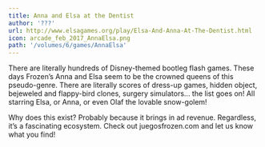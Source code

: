 ```yaml
---
title: Anna and Elsa at the Dentist
author: '???'
url: http://www.elsagames.org/play/Elsa-And-Anna-At-The-Dentist.html 
icon: arcade_feb_2017_AnnaElsa.png 
path: '/volumes/6/games/AnnaElsa'
---
```

There are literally hundreds of Disney-themed bootleg flash games. These days Frozen’s Anna and
Elsa seem to be the crowned queens of this pseudo-genre. There are literally scores of dress-up
games, hidden object, bejeweled and flappy-bird clones, surgery simulators... the list goes on!
All starring Elsa, or Anna, or even Olaf the lovable snow-golem!

Why does this exist? Probably because it brings in ad revenue. Regardless, it’s a fascinating
ecosystem. Check out juegosfrozen.com and let us know what you find!